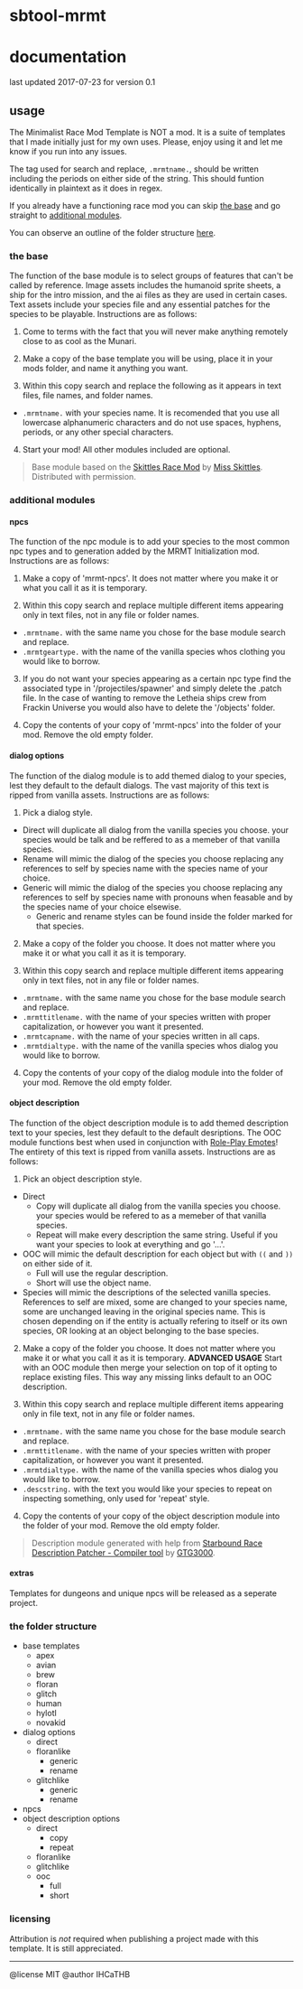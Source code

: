 # sbtool-mrmt
# documentation
last updated 2017-07-23 for version 0.1

## usage

The Minimalist Race Mod Template is NOT a mod. It is a suite of templates that I made initially just for my own uses. Please, enjoy using it and let me know if you run into any issues.

The tag used for search and replace, `.mrmtname.`, should be written including the periods on either side of the string. This should funtion identically in plaintext as it does in regex.

If you already have a functioning race mod you can skip [the base](#the-base) and go straight to [additional modules](#additional-modules).

You can observe an outline of the folder structure [here](#the-folder-structure).

### the base

The function of the base module is to select groups of features that can't be called by reference.
Image assets includes the humanoid sprite sheets, a ship for the intro mission, and the ai files as they are used in certain cases.
Text assets include your species file and any essential patches for the species to be playable.
Instructions are as follows:

1. Come to terms with the fact that you will never make anything remotely close to as cool as the Munari.

2. Make a copy of the base template you will be using, place it in your mods folder, and name it anything you want.

3. Within this copy search and replace the following as it appears in text files, file names, and folder names.
  * `.mrmtname.` with your species name. It is recomended that you use all lowercase alphanumeric characters and do not use spaces, hyphens, periods, or any other special characters.

4. Start your mod! All other modules included are optional.

> Base module based on the [Skittles Race Mod] by [Miss Skittles]. Distributed with permission.

### additional modules

#### npcs

The function of the npc module is to add your species to the most common npc types and to generation added by the MRMT Initialization mod.
Instructions are as follows:

1. Make a copy of 'mrmt-npcs'. It does not matter where you make it or what you call it as it is temporary.

2. Within this copy search and replace multiple different items appearing only in text files, not in any file or folder names.
  * `.mrmtname.` with the same name you chose for the base module search and replace.
  * `.mrmtgeartype.` with the name of the vanilla species whos clothing you would like to borrow.

3. If you do not want your species appearing as a certain npc type find the associated type in '/projectiles/spawner' and simply delete the .patch file. In the case of wanting to remove the Letheia ships crew from Frackin Universe you would also have to delete the '/objects' folder.

4. Copy the contents of your copy of 'mrmt-npcs' into the folder of your mod. Remove the old empty folder.

#### dialog options

The function of the dialog module is to add themed dialog to your species, lest they default to the default dialogs.
The vast majority of this text is ripped from vanilla assets.
Instructions are as follows:

1. Pick a dialog style.
  * Direct will duplicate all dialog from the vanilla species you choose. your species would be talk and be reffered to as a memeber of that vanilla species.
  * Rename will mimic the dialog of the species you choose replacing any references to self by species name with the species name of your choice.
  * Generic will mimic the dialog of the species you choose replacing any references to self by species name with pronouns when feasable and by the species name of your choice elsewise.
    * Generic and rename styles can be found inside the folder marked for that species.

2. Make a copy of the folder you choose. It does not matter where you make it or what you call it as it is temporary.

3. Within this copy search and replace multiple different items appearing only in text files, not in any file or folder names.
  * `.mrmtname.` with the same name you chose for the base module search and replace.
  * `.mrmttitlename.` with the name of your species written with proper capitalization, or however you want it presented.
  * `.mrmtcapname.` with the name of your species written in all caps.
  * `.mrmtdialtype.` with the name of the vanilla species whos dialog you would like to borrow.

4. Copy the contents of your copy of the dialog module into the folder of your mod. Remove the old empty folder.

#### object description

The function of the object description module is to add themed description text to your species, lest they default to the default desriptions.
The OOC module functions best when used in conjunction with [Role-Play Emotes]!
The entirety of this text is ripped from vanilla assets.
Instructions are as follows:

1. Pick an object description style.
  * Direct
    * Copy will duplicate all dialog from the vanilla species you choose. your species would be refered to as a memeber of that vanilla species.
    * Repeat will make every description the same string. Useful if you want your species to look at everything and go '...'.
  * OOC will mimic the default description for each object but with `((` and `))` on either side of it.
    * Full will use the regular description.
    * Short will use the object name.
  * Species will mimic the descriptions of the selected vanilla species. References to self are mixed, some are changed to your species name, some are unchanged leaving in the original species name. This is chosen depending on if the entity is actually refering to itself or its own species, OR looking at an object belonging to the base species.

2. Make a copy of the folder you choose. It does not matter where you make it or what you call it as it is temporary. **ADVANCED USAGE** Start with an OOC module then merge your selection on top of it opting to replace existing files. This way any missing links default to an OOC description.

3. Within this copy search and replace multiple different items appearing only in file text, not in any file or folder names.
  * `.mrmtname.` with the same name you chose for the base module search and replace.
  * `.mrmttitlename.` with the name of your species written with proper capitalization, or however you want it presented.
  * `.mrmtdialtype.` with the name of the vanilla species whos dialog you would like to borrow.
  * `.descstring.` with the text you would like your species to repeat on inspecting something, only used for 'repeat' style.

4. Copy the contents of your copy of the object description module into the folder of your mod. Remove the old empty folder.

> Description module generated with help from [Starbound Race Description Patcher - Compiler tool] by [GTG3000].

#### extras

Templates for dungeons and unique npcs will be released as a seperate project.

### the folder structure

* base templates
  * apex
  * avian
  * brew
  * floran
  * glitch
  * human
  * hylotl
  * novakid
* dialog options
  * direct
  * floranlike
    * generic
    * rename
  * glitchlike
    * generic
    * rename
* npcs
* object description options
  * direct
    * copy
    * repeat
  * floranlike
  * glitchlike
  * ooc
    * full
    * short

### licensing

Attribution is *not* required when publishing a project made with this template. It is still appreciated.

[Miss Skittles]: http://community.playstarbound.com/members/96422/

[Skittles Race Mod]: http://community.playstarbound.com/resources/956/

[Role-Play Emotes]: ../../../sbmod-rpemote

[GTG3000]: http://community.playstarbound.com/members/191401/

[Starbound Race Description Patcher - Compiler tool]: http://community.playstarbound.com/resources/4306/

---

@license MIT
@author IHCaTHB
